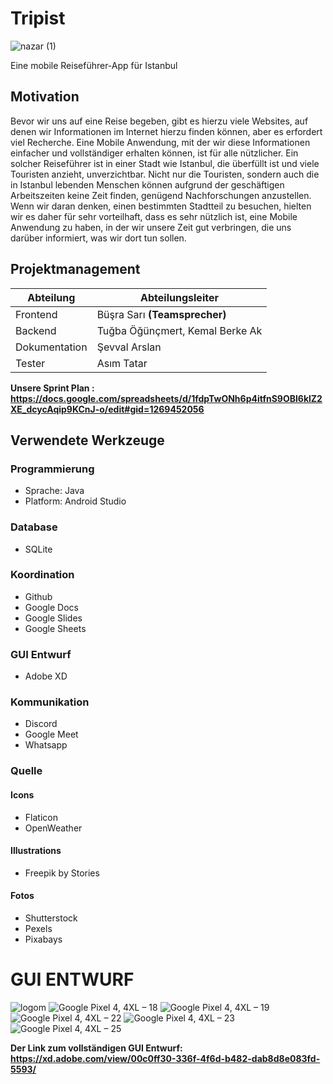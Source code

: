 # Tripist 
![nazar (1)](https://user-images.githubusercontent.com/61140841/99997077-b26d8680-2dcd-11eb-9bd8-e95e04b22a5f.gif)


Eine mobile Reiseführer-App für Istanbul
## Motivation
Bevor wir uns auf eine Reise begeben, gibt es hierzu viele Websites, auf denen wir Informationen im Internet hierzu finden können, aber es erfordert viel Recherche. Eine Mobile Anwendung, mit der wir diese Informationen einfacher und vollständiger erhalten können, ist für alle nützlicher. Ein solcher Reiseführer ist in einer Stadt wie Istanbul, die überfüllt ist und viele Touristen anzieht, unverzichtbar. Nicht nur die Touristen, sondern auch die in Istanbul lebenden Menschen können aufgrund der geschäftigen Arbeitszeiten keine Zeit finden, genügend Nachforschungen anzustellen. Wenn wir daran denken, einen bestimmten Stadtteil zu besuchen, hielten wir es daher für sehr vorteilhaft, dass es sehr nützlich ist, eine Mobile Anwendung zu haben, in der wir unsere Zeit gut verbringen, die uns darüber informiert, was wir dort tun sollen.

## Projektmanagement
| Abteilung | Abteilungsleiter |
| --- | --- |
| Frontend | Büşra Sarı **(Teamsprecher)** |
| Backend | Tuğba Öğünçmert, Kemal Berke Ak |
| Dokumentation | Şevval Arslan |
| Tester | Asım Tatar |

**Unsere Sprint Plan : https://docs.google.com/spreadsheets/d/1fdpTwONh6p4itfnS9OBl6klZ2XE_dcycAqip9KCnJ-o/edit#gid=1269452056**

## Verwendete Werkzeuge
### Programmierung
* Sprache: Java
* Platform: Android Studio
### Database
* SQLite

### Koordination
* Github
* Google Docs 
* Google Slides
* Google Sheets

### GUI Entwurf
* Adobe XD

### Kommunikation
* Discord
* Google Meet 
* Whatsapp

### Quelle
#### Icons
* Flaticon
* OpenWeather
#### Illustrations
* Freepik by Stories
#### Fotos
* Shutterstock
* Pexels
* Pixabays


# GUI ENTWURF
![logom](https://user-images.githubusercontent.com/61140841/99084270-ca782580-25d7-11eb-8216-f9d90ce363f5.png)
![Google Pixel 4, 4XL – 18](https://user-images.githubusercontent.com/61140841/99084329-db289b80-25d7-11eb-8eac-7ed9b8f8bb87.png)
![Google Pixel 4, 4XL – 19](https://user-images.githubusercontent.com/61140841/99084337-dcf25f00-25d7-11eb-97f8-3d8d7fcf1ae8.png)
![Google Pixel 4, 4XL – 22](https://user-images.githubusercontent.com/61140841/99084344-de238c00-25d7-11eb-92d5-c3453d1673cb.png)
![Google Pixel 4, 4XL – 23](https://user-images.githubusercontent.com/61140841/99084349-df54b900-25d7-11eb-91eb-e3f5eccb1416.png)
![Google Pixel 4, 4XL – 25](https://user-images.githubusercontent.com/61140841/99084363-e54a9a00-25d7-11eb-9640-cf5870c71601.png)


**Der Link zum vollständigen GUI Entwurf: https://xd.adobe.com/view/00c0ff30-336f-4f6d-b482-dab8d8e083fd-5593/**
